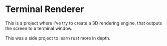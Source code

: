 # Terminal Renderer

This is a project where I've try to create a 3D rendering engine, that outputs the screen to a terminal window.

This was a side project to learn rust more in depth.
